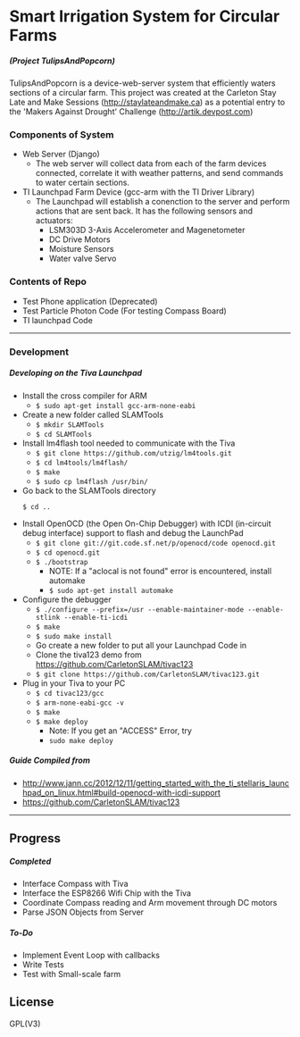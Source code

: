 # Smart Irrigation System for Circular Farms
##### (Project TulipsAndPopcorn)

TulipsAndPopcorn is a device-web-server system that efficiently waters sections of a circular farm. This project was created at the Carleton Stay Late and Make Sessions (http://staylateandmake.ca) as a potential entry to the 'Makers Against Drought' Challenge (http://artik.devpost.com)


### Components of System
  - Web Server (Django)
    - The web server will collect data from each of the farm devices connected, correlate it with weather patterns, and send commands to water certain sections.
  - TI Launchpad Farm Device (gcc-arm with the TI Driver Library)
    - The Launchpad will establish a conenction to the server and perform actions that are sent back. It has the following sensors and actuators:
        - LSM303D 3-Axis Accelerometer and Magenetometer
        - DC Drive Motors
        - Moisture Sensors
        - Water valve Servo

### Contents of Repo
  - Test Phone application (Deprecated)
  - Test Particle Photon Code (For testing Compass Board)
  - TI launchpad Code


---

### Development

##### Developing on the Tiva Launchpad
- Install the cross compiler for ARM
  - ```$ sudo apt-get install gcc-arm-none-eabi```
- Create a new folder called SLAMTools
  - ```$ mkdir SLAMTools```
  - ```$ cd SLAMTools```
- Install lm4flash tool needed to communicate with the Tiva
  - ```$ git clone https://github.com/utzig/lm4tools.git```
  - ```$ cd lm4tools/lm4flash/```
  - ```$ make```
  - ```$ sudo cp lm4flash /usr/bin/```
- Go back to the SLAMTools directory
    ```
    $ cd ..
    ```
- Install OpenOCD (the Open On-Chip Debugger) with ICDI (in-circuit debug interface) support to flash and debug the LaunchPad
  - ```$ git clone git://git.code.sf.net/p/openocd/code openocd.git```
  - ```$ cd openocd.git```
  - ```$ ./bootstrap```
    - NOTE: If a "aclocal is not found" error is encountered, install automake
    - ```$ sudo apt-get install automake```
- Configure the debugger
  - ```$ ./configure --prefix=/usr --enable-maintainer-mode --enable-stlink --enable-ti-icdi```
  - ```$ make```
  - ```$ sudo make install```
  - Go create a new folder to put all your Launchpad Code in
  - Clone the tiva123 demo from https://github.com/CarletonSLAM/tivac123
  - ```$ git clone https://github.com/CarletonSLAM/tivac123.git```
- Plug in your Tiva to your PC
  - ```$ cd tivac123/gcc```
  - ```$ arm-none-eabi-gcc -v```
  - ```$ make```
  - ```$ make deploy```
    - Note: If you get an "ACCESS" Error, try
    - ```sudo make deploy```


##### Guide Compiled from
- http://www.jann.cc/2012/12/11/getting_started_with_the_ti_stellaris_launchpad_on_linux.html#build-openocd-with-icdi-support
- https://github.com/CarletonSLAM/tivac123

---
## Progress
##### Completed
 - Interface Compass with Tiva
 - Interface the ESP8266 Wifi Chip with the Tiva
 - Coordinate Compass reading and Arm movement through DC motors
 - Parse JSON Objects from Server

##### To-Do
 - Implement Event Loop with callbacks
 - Write Tests
 - Test with Small-scale farm

License
----

GPL(V3)
